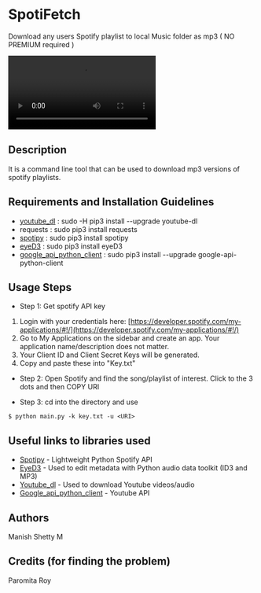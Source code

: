 # SpotiFetch
Download any users Spotify playlist to local Music folder as mp3 ( NO PREMIUM required )

![Demo](https://github.com/ManishShettyM/SpotiFetch/blob/master/working.webm)

## Description
It is a command line tool that can be used to download mp3 versions of spotify playlists.

## Requirements and Installation Guidelines 
* [youtube_dl](https://github.com/rg3/youtube-dl) :  sudo -H pip3 install --upgrade youtube-dl
* requests : sudo pip3 install requests
* [spotipy](https://github.com/plamere/spotipy) : sudo pip3 install spotipy
* [eyeD3](https://github.com/nicfit/eyeD3) : sudo pip3 install eyeD3
* [google_api_python_client](https://github.com/google/google-api-python-client) : sudo pip3 install --upgrade google-api-python-client

## Usage Steps

* Step 1: Get spotify API key
1. Login with your credentials here: [https://developer.spotify.com/my-applications/#!/](https://developer.spotify.com/my-applications/#!/)
2. Go to My Applications on the sidebar and create an app. Your application name/description does not matter.
3. Your Client ID and Client Secret Keys will be generated.
4. Copy and paste these into "Key.txt"

* Step 2: Open Spotify and find the song/playlist of interest. Click to the 3 dots and then COPY URI

* Step 3: cd into the directory and use 
```
$ python main.py -k key.txt -u <URI>

```

## Useful links to libraries used

* [Spotipy](https://github.com/plamere/spotipy) - Lightweight Python Spotify API
* [EyeD3](https://github.com/nicfit/eyeD3) - Used to edit metadata with Python audio data toolkit (ID3 and MP3)
* [Youtube_dl](https://github.com/rg3/youtube-dl) - Used to download Youtube videos/audio
* [Google_api_python_client](https://github.com/google/google-api-python-client) - Youtube API

## Authors
Manish Shetty M 

## Credits (for finding the problem)
Paromita Roy


